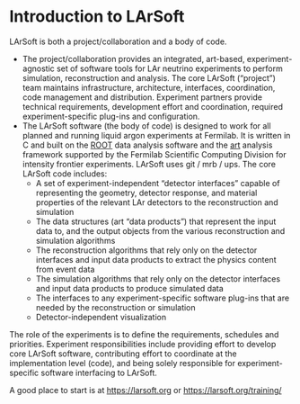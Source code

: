 # Introduction to LArSoft

LArSoft is both a project/collaboration and a body of code.

-   The project/collaboration provides an integrated, art-based, experiment-agnostic set of software tools for LAr neutrino experiments to perform simulation, reconstruction and analysis. The core LArSoft (“project”) team maintains infrastructure, architecture, interfaces, coordination, code management and distribution. Experiment partners provide technical requirements, development effort and coordination, required experiment-specific plug-ins and configuration.
-   The LArSoft software (the body of code) is designed to work for all planned and running liquid argon experiments at Fermilab. It is written in C and built on the [ROOT](https://root.cern.ch) data analysis software and the [art](https://cdcvs.fnal.gov/redmine/projects/art) analysis framework supported by the Fermilab Scientific Computing Division for intensity frontier experiments. LArSoft uses git / mrb / ups. The core LArSoft code includes:
    -   A set of experiment-independent “detector interfaces” capable of representing the geometry, detector response, and material properties of the relevant LAr detectors to the reconstruction and simulation
    -   The data structures (art “data products”) that represent the input data to, and the output objects from the various reconstruction and simulation algorithms
    -   The reconstruction algorithms that rely only on the detector interfaces and input data products to extract the physics content from event data
    -   The simulation algorithms that rely only on the detector interfaces and input data products to produce simulated data
    -   The interfaces to any experiment-specific software plug-ins that are needed by the reconstruction or simulation
    -   Detector-independent visualization

The role of the experiments is to define the requirements, schedules and priorities. Experiment responsibilities include providing effort to develop core LArSoft software, contributing effort to coordinate at the implementation level (code), and being solely responsible for experiment-specific software interfacing to LArSoft.

A good place to start is at https://larsoft.org or https://larsoft.org/training/
